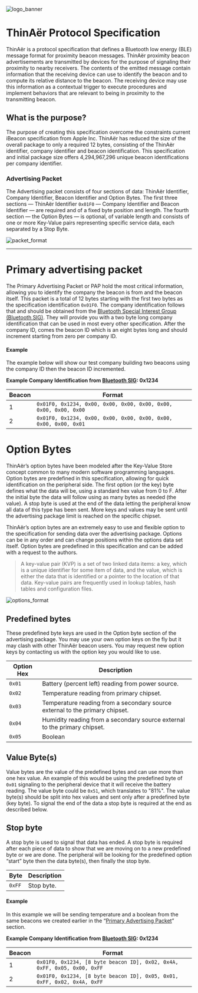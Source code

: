 ![logo_banner]

# ThinAër Protocol Specification
ThinAër is a protocol specification that defines a Bluetooth low energy (BLE) message format for proximity beacon messages. ThinAër proximity beacon advertisements are transmitted by devices for the purpose of signaling their proximity to nearby receivers. The contents of the emitted message contain information that the receiving device can use to identify the beacon and to compute its relative distance to the beacon. The receiving device may use this information as a contextual trigger to execute procedures and implement behaviors that are relevant to being in proximity to the transmitting beacon.


## What is the purpose?
The purpose of creating this specification overcome the constraints current iBeacon specification from Apple Inc. ThinAër has reduced the size of the overall package to only a required 12 bytes, consisting of the ThinAër identifier, company identifier and beacon identification. This specification and initial package size offers 4,294,967,296 unique beacon identifications per company identifier.


### Advertising Packet
The Advertising packet consists of four sections of data: ThinAër Identifier, Company Identifier, Beacon Identifier and Option Bytes. The first three sections — ThinAër Identifier `0x01F0` — Company Identifier and Beacon Identifier — are required and of a fixed byte position and length. The fourth section — the Option Bytes — is optional, of variable length and consists of one or more Key-Value pairs representing specific service data, each separated by a Stop Byte.

![packet_format]

----

# Primary advertising packet
The Primary Advertising Packet or PAP hold the most critical information, allowing you to identify the company the beacon is from and the beacon itself. This packet is a total of 12 bytes starting with the first two bytes as the specification identification `0x01F0`. The company identification follows that and should be obtained from the [Bluetooth Special Interest Group (Bluetooth SIG)](https://www.bluetooth.org/en-us/specification/assigned-numbers/company-identifiers). They will provide you with a two byte long company identification that can be used in most every other specification. After the company ID, comes the beacon ID which is an eight bytes long and should increment starting from zero per company ID.

#### Example
The example below will show our test company building two beacons using the company ID then the beacon ID incremented.


__Example Company Identification from [Bluetooth SIG](https://www.bluetooth.org/en-us/specification/assigned-numbers/company-identifiers): 0x1234__

Beacon | Format
--- | ---
1 | `0x01F0, 0x1234, 0x00, 0x00, 0x00, 0x00, 0x00, 0x00, 0x00, 0x00`
2 | `0x01F0, 0x1234, 0x00, 0x00, 0x00, 0x00, 0x00, 0x00, 0x00, 0x01`


# Option Bytes
ThinAër’s option bytes have been modeled after the Key-Value Store concept common to many modern software programming languages. Option bytes are predefined in this specification, allowing for quick identification on the peripheral side. The first option (or the key) byte defines what the data will be, using a standard hex value from 0 to F. After the initial byte the data will follow using as many bytes as needed (the value). A stop byte is used at the end of the data letting the peripheral know all data of this type has been sent. More keys and values may be sent until the advertising package limit is reached on the specific chipset.


ThinAër’s option bytes are an extremely easy to use and flexible option to the specification for sending data over the advertising package. Options can be in any order and can change positions within the options data set itself. Option bytes are predefined in this specification and can be added with a request to the authors.

> A key-value pair (KVP) is a set of two linked data items: a key, which is a unique identifier for some item of data, and the value, which is either the data that is identified or a pointer to the location of that data. Key-value pairs are frequently used in lookup tables, hash tables and configuration files.

![options_format]

## Predefined bytes
These predefined byte keys are used in the Option byte section of the advertising package. You may use your own option keys on the fly but it may clash with other ThinAër beacon users. You may request new option keys by contacting us with the option key you would like to use.

Option Hex | Description
--- | ---
`0x01` | Battery (percent left) reading from power source.
`0x02` | Temperature reading from primary chipset.
`0x03` | Temperature reading from a secondary source external to the primary chipset.
`0x04` | Humidity reading from a secondary source external to the primary chipset.
`0x05` | Boolean


## Value Byte(s)
Value bytes are the value of the predefined bytes and can use more than one hex value. An example of this would be using the predefined byte of `0x01` signaling to the peripheral device that it will receive the battery reading. The value byte could be `0x51`, which translates to "81%". The value byte(s) should be split into hex values and sent only after a predefined byte (key byte). To signal the end of the data a stop byte is required at the end as described below.



## Stop byte
A stop byte is used to signal that data has ended. A stop byte is required after each piece of data to show that we are moving on to a new predefined byte or we are done. The peripheral will be looking for the predefined option “start” byte then the data byte(s), then finally the stop byte.

Byte | Description
--- | ---
`0xFF` | Stop byte.


#### Example
In this example we will be sending temperature and a boolean from the same beacons we created earlier in the “[Primary Advertising Packet](https://github.com/Kloudnation/thinaer#primary-advertising-packet)” section.


__Example Company Identification from [Bluetooth SIG](https://www.bluetooth.org/en-us/specification/assigned-numbers/company-identifiers): 0x1234__

Beacon | Format
--- | ---
1 | `0x01F0, 0x1234, [8 byte beacon ID], 0x02, 0x4A, 0xFF, 0x05, 0x00, 0xFF`
2 | `0x01F0, 0x1234, [8 byte beacon ID], 0x05, 0x01, 0xFF, 0x02, 0x4A, 0xFF`


[logo_banner]: https://raw.githubusercontent.com/Kloudnation/thinaer/master/images/ThinAer-banner725wide.png "logo_banner"
[packet_format]: https://raw.githubusercontent.com/Kloudnation/thinaer/master/figures/packet_format.png "packet format"
[options_format]: https://raw.githubusercontent.com/Kloudnation/thinaer/master/figures/options_format.png "options format"
